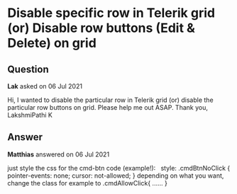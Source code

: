 # Disable specific row in Telerik grid (or) Disable row buttons (Edit & Delete) on grid

## Question

**Lak** asked on 06 Jul 2021

Hi, I wanted to disable the particular row in Telerik grid (or) disable the particular row buttons on grid. Please help me out ASAP. Thank you, LakshmiPathi K

## Answer

**Matthias** answered on 06 Jul 2021

just style the css for the cmd-btn code (example!): <GridCommandButton Command="Delete" Icon="delete" Class="cmdBtnNoClick">&nbsp;</GridCommandButton> style: .cmdBtnNoClick { pointer-events: none; cursor: not-allowed; } depending on what you want, change the class for example to .cmdAllowClick{ ...... }

